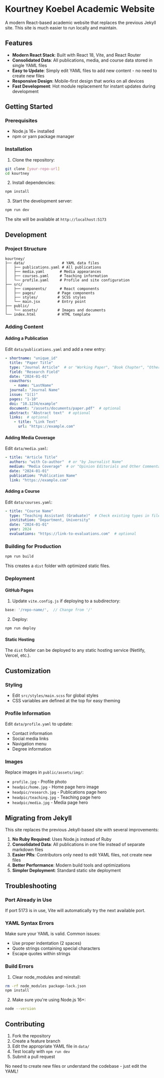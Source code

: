 # Kourtney Koebel Academic Website

A modern React-based academic website that replaces the previous Jekyll site. This site is much easier to run locally and maintain.

## Features

- **Modern React Stack**: Built with React 18, Vite, and React Router
- **Consolidated Data**: All publications, media, and course data stored in single YAML files
- **Easy to Update**: Simply edit YAML files to add new content - no need to create new files
- **Responsive Design**: Mobile-first design that works on all devices
- **Fast Development**: Hot module replacement for instant updates during development

## Getting Started

### Prerequisites

- Node.js 16+ installed
- npm or yarn package manager

### Installation

1. Clone the repository:
```bash
git clone [your-repo-url]
cd kourtney
```

2. Install dependencies:
```bash
npm install
```

3. Start the development server:
```bash
npm run dev
```

The site will be available at `http://localhost:5173`

## Development

### Project Structure

```
kourtney/
├── data/                 # YAML data files
│   ├── publications.yaml # All publications
│   ├── media.yaml       # Media appearances
│   ├── courses.yaml     # Teaching information
│   └── profile.yaml     # Profile and site configuration
├── src/
│   ├── components/      # React components
│   ├── pages/          # Page components
│   ├── styles/         # SCSS styles
│   └── main.jsx        # Entry point
├── public/
│   └── assets/         # Images and documents
└── index.html          # HTML template
```

### Adding Content

#### Adding a Publication

Edit `data/publications.yaml` and add a new entry:

```yaml
- shortname: "unique_id"
  title: "Paper Title"
  type: "Journal Article"  # or "Working Paper", "Book Chapter", "Other Publication"
  field: "Research Field"
  date: "2024-01-01"
  coauthors:
    - name: "LastName"
  journal: "Journal Name"
  issue: "1(1)"
  pages: "1-10"
  doi: "10.1234/example"
  document: "/assets/documents/paper.pdf"  # optional
  abstract: "Abstract text"  # optional
  links:  # optional
    - title: "Link Text"
      url: "https://example.com"
```

#### Adding Media Coverage

Edit `data/media.yaml`:

```yaml
- title: "Article Title"
  authors: "with Co-author"  # or "by Journalist Name"
  medium: "Media Coverage"  # or "Opinion Editorials and Other Commentary"
  date: "2024-01-01"
  publication: "Publication Name"
  link: "https://example.com"
```

#### Adding a Course

Edit `data/courses.yaml`:

```yaml
- title: "Course Name"
  type: "Teaching Assistant (Graduate)"  # Check existing types in file
  institution: "Department, University"
  date: "2024-01-01"
  year: 2024
  evaluations: "https://link-to-evaluations.com"  # optional
```

### Building for Production

```bash
npm run build
```

This creates a `dist` folder with optimized static files.

### Deployment

#### GitHub Pages

1. Update `vite.config.js` if deploying to a subdirectory:
```js
base: '/repo-name/',  // Change from '/'
```

2. Deploy:
```bash
npm run deploy
```

#### Static Hosting

The `dist` folder can be deployed to any static hosting service (Netlify, Vercel, etc.).

## Customization

### Styling

- Edit `src/styles/main.scss` for global styles
- CSS variables are defined at the top for easy theming

### Profile Information

Edit `data/profile.yaml` to update:
- Contact information
- Social media links
- Navigation menu
- Degree information

### Images

Replace images in `public/assets/img/`:
- `profile.jpg` - Profile photo
- `headpic/home.jpg` - Home page hero image
- `headpic/research.jpg` - Publications page hero
- `headpic/teaching.jpg` - Teaching page hero
- `headpic/media.jpg` - Media page hero

## Migrating from Jekyll

This site replaces the previous Jekyll-based site with several improvements:

1. **No Ruby Required**: Uses Node.js instead of Ruby
2. **Consolidated Data**: All publications in one file instead of separate markdown files
3. **Easier PRs**: Contributors only need to edit YAML files, not create new files
4. **Better Performance**: Modern build tools and optimizations
5. **Simpler Deployment**: Standard static site deployment

## Troubleshooting

### Port Already in Use

If port 5173 is in use, Vite will automatically try the next available port.

### YAML Syntax Errors

Make sure your YAML is valid. Common issues:
- Use proper indentation (2 spaces)
- Quote strings containing special characters
- Escape quotes within strings

### Build Errors

1. Clear node_modules and reinstall:
```bash
rm -rf node_modules package-lock.json
npm install
```

2. Make sure you're using Node.js 16+:
```bash
node --version
```

## Contributing

1. Fork the repository
2. Create a feature branch
3. Edit the appropriate YAML file in `data/`
4. Test locally with `npm run dev`
5. Submit a pull request

No need to create new files or understand the codebase - just edit the YAML!